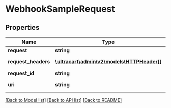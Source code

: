 # WebhookSampleRequest

## Properties
Name | Type | Description | Notes
------------ | ------------- | ------------- | -------------
**request** | **string** | Request | [optional] 
**request_headers** | [**\ultracart\admin\v2\models\HTTPHeader[]**](HTTPHeader.md) | Request headers | [optional] 
**request_id** | **string** | Request id | [optional] 
**uri** | **string** | URI to send request to | [optional] 

[[Back to Model list]](../README.md#documentation-for-models) [[Back to API list]](../README.md#documentation-for-api-endpoints) [[Back to README]](../README.md)


